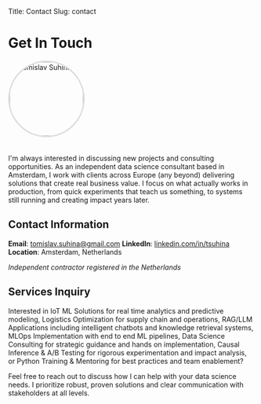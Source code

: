 Title: Contact
Slug: contact

# Get In Touch

<img src="{static}/images/about/img.jpeg" alt="Tomislav Suhina" style="width: 150px; height: 150px; border-radius: 50%; object-fit: cover; border: 3px solid #ddd; margin-bottom: 20px;">

I'm always interested in discussing new projects and consulting opportunities. As an independent data science consultant based in Amsterdam, I work with clients across Europe (any beyond) delivering solutions that create real business value. I focus on what actually works in production, from quick experiments that teach us something, to systems still running and creating impact years later.

## Contact Information

**Email**: [tomislav.suhina@gmail.com](mailto:tomislav.suhina@gmail.com)
**LinkedIn**: [linkedin.com/in/tsuhina](https://www.linkedin.com/in/tsuhina)
**Location**: Amsterdam, Netherlands

*Independent contractor registered in the Netherlands*

## Services Inquiry

Interested in IoT ML Solutions for real time analytics and predictive modeling, Logistics Optimization for supply chain and operations, RAG/LLM Applications including intelligent chatbots and knowledge retrieval systems, MLOps Implementation with end to end ML pipelines, Data Science Consulting for strategic guidance and hands on implementation, Causal Inference & A/B Testing for rigorous experimentation and impact analysis, or Python Training & Mentoring for best practices and team enablement?

Feel free to reach out to discuss how I can help with your data science needs. I prioritize robust, proven solutions and clear communication with stakeholders at all levels.
